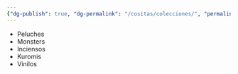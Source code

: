 ```yaml
---
{"dg-publish": true, "dg-permalink": "/cositas/colecciones/", "permalink": "/cositas/colecciones/", "title": "Colecciones"}
---
```


- Peluches
- Monsters
- Inciensos
- Kuromis
- Vinilos
